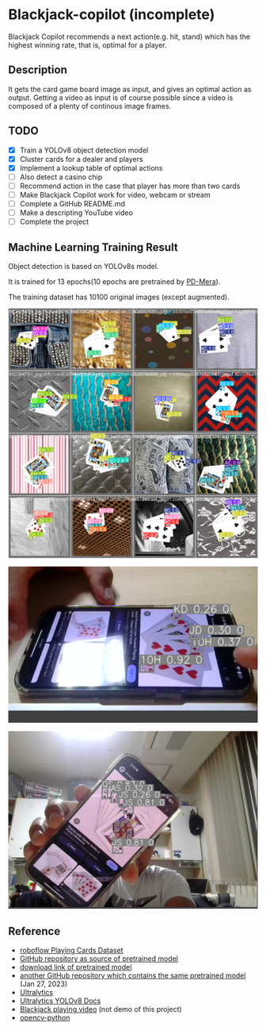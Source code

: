 # Blackjack-copilot (incomplete)
Blackjack Copilot recommends a next action(e.g. hit, stand) which has the highest winning rate, that is, optimal for a player.

## Description
It gets the card game board image as input, and gives an optimal action as output. Getting a video as input is of course possible since a video is composed of a plenty of continous image frames.

## TODO
- [x] Train a YOLOv8 object detection model
- [x] Cluster cards for a dealer and players
- [x] Implement a lookup table of optimal actions
- [ ] Also detect a casino chip
- [ ] Recommend action in the case that player has more than two cards
- [ ] Make Blackjack Copilot work for video, webcam or stream
- [ ] Complete a GitHub README.md
- [ ] Make a descripting YouTube video
- [ ] Complete the project

## Machine Learning Training Result
Object detection is based on YOLOv8s model.

It is trained for 13 epochs(10 epochs are pretrained by [PD-Mera](https://github.com/PD-Mera/Playing-Cards-Detection?tab=readme-ov-file#experiment-results)).

The training dataset has 10100 original images (except augmented).

![image](/ML/yolo/train_workspace/runs/detect/train/val_batch2_pred.jpg)

![image](/app/util/Lookup_Algorithm_Output/testing.jpg)

![image](/app/util/Lookup_Algorithm_Output/testing2.jpg)

## Reference
- [roboflow Playing Cards Dataset](https://universe.roboflow.com/augmented-startups/playing-cards-ow27d)
- [GitHub repository as source of pretrained model](https://github.com/PD-Mera/Playing-Cards-Detection)
- [download link of pretrained model](https://drive.google.com/file/d/1AqZnW6dI6flFZvGxAn6A9apDNSviXZ5f/view?usp=share_link)
- [another GitHub repository which contains the same pretrained model](https://github.com/noorkhokhar99/Playing-Cards-Detection-with-YoloV8) (Jan 27, 2023)
- [Ultralytics](https://github.com/ultralytics/ultralytics)
- [Ultralytics YOLOv8 Docs](https://docs.ultralytics.com)
- [Blackjack playing video](https://www.youtube.com/watch?v=fbb5nFIjMn0) (not demo of this project)
- [opencv-python](https://pypi.org/project/opencv-python)
